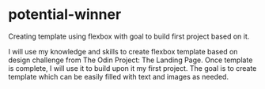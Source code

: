 # potential-winner
Creating template using flexbox with goal to build first project based on it.

I will use my knowledge and skills to create flexbox template based on design challenge from The Odin Project: The Landing Page. Once template is complete, I will use it to build upon it my first project. The goal is to create template which can be easily filled with text and images as needed.
